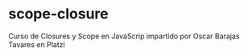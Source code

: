 # scope-closure
Curso de Closures y Scope en JavaScrip impartido por Oscar Barajas Tavares en Platzi
